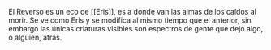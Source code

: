 El Reverso es un eco de [[Eris]], es a donde van las almas de los caídos al morir.
Se ve como Eris y se modifica al mismo tiempo que el anterior, sin embargo las únicas criaturas visibles son espectros de gente que dejo algo, o alguien, atrás.